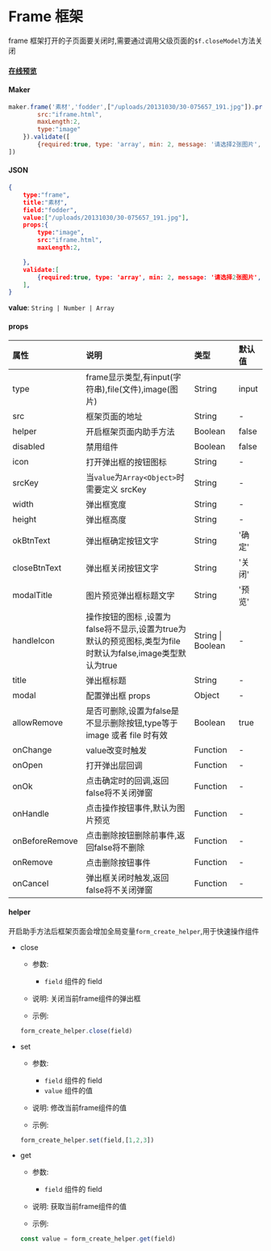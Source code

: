# Frame 框架

frame 框架打开的子页面要关闭时,需要通过调用父级页面的`$f.closeModel`方法关闭

#### [在线预览](https://jsrun.pro/mehKp/edit)

#### Maker
```js
maker.frame('素材','fodder',["/uploads/20131030/30-075657_191.jpg"]).props({
        src:"iframe.html",
        maxLength:2,
        type:"image"
    }).validate([
        {required:true, type: 'array', min: 2, message: '请选择2张图片', trigger: 'change'}
])
```

#### JSON
```json
{
    type:"frame",
    title:"素材",
    field:"fodder",
    value:["/uploads/20131030/30-075657_191.jpg"],
    props:{
        type:"image",
        src:"iframe.html",
        maxLength:2,

    },
    validate:[
        {required:true, type: 'array', min: 2, message: '请选择2张图片', trigger: 'change'}
    ],
}
```
**value**: `String | Number | Array`

#### props


| 属性      | 说明                                                | 类型    | 默认值                          |
| :-------- | :-------------------------------------------------- | :------ | :------------------------------ |
| type | frame显示类型,有input\(字符串\),file\(文件\),image\(图片\)                                            |  String | input                           |
| src | 框架页面的地址                                    |  String | -                            |
| helper | 开启框架页面内助手方法                                  | Boolean | false                           |
| disabled  | 禁用组件                                    | Boolean |  false                            |
| icon | 打开弹出框的按钮图标                              | String | -                           |
| srcKey    |  当`value`为`Array<Object>`时需要定义 srcKey       | String   | -                              |
| width    | 弹出框宽度                                      | String   | -                              |
| height    | 弹出框高度           | String  | - |
| okBtnText      | 弹出框确定按钮文字 | String  | '确定'                             |
| closeBtnText | 弹出框关闭按钮文字 |  String | '关闭' |
| modalTitle | 图片预览弹出框标题文字 |  String | '预览' |
| handleIcon | 操作按钮的图标 ,设置为false将不显示,设置为true为默认的预览图标,类型为file时默认为false,image类型默认为true |  String \| Boolean | - |
| title | 弹出框标题 | String | - |
| modal | 配置弹出框 props | Object | - |
| allowRemove | 是否可删除,设置为false是不显示删除按钮,type等于 image 或者 file 时有效 | Boolean | true |
| onChange | value改变时触发 | Function | - |
| onOpen | 打开弹出层回调 | Function | - |
| onOk | 点击确定时的回调,返回false将不关闭弹窗 | Function | - |
| onHandle | 点击操作按钮事件,默认为图片预览 | Function | - |
| onBeforeRemove | 点击删除按钮删除前事件,返回false将不删除 | Function | - |
| onRemove | 点击删除按钮事件 | Function | - |
| onCancel | 弹出框关闭时触发,返回false将不关闭弹窗 | Function | - |


#### helper
开启助手方法后框架页面会增加全局变量`form_create_helper`,用于快速操作组件

- close

    - 参数:
        - `field`  组件的 field

    - 说明: 关闭当前frame组件的弹出框

    - 示例:
    ```js
    form_create_helper.close(field)
    ```

- set

    - 参数:
        - `field`  组件的 field
        - `value`  组件的值

    - 说明: 修改当前frame组件的值

    - 示例:
    ```js
    form_create_helper.set(field,[1,2,3])
    ```

- get

    - 参数:
        - `field`  组件的 field

    - 说明: 获取当前frame组件的值

    - 示例:
    ```js
    const value = form_create_helper.get(field)
    ```

